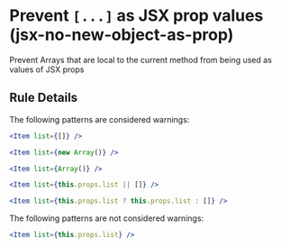 # Prevent `[...]` as JSX prop values (jsx-no-new-object-as-prop)

Prevent Arrays that are local to the current method from being used as values of JSX props

## Rule Details

The following patterns are considered warnings:

```jsx
<Item list={[]} />

<Item list={new Array()} />

<Item list={Array()} />

<Item list={this.props.list || []} />

<Item list={this.props.list ? this.props.list : []} />
```

The following patterns are not considered warnings:

```jsx
<Item list={this.props.list} />
```

